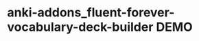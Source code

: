 anki-addons_fluent-forever-vocabulary-deck-builder DEMO
=======================================================
